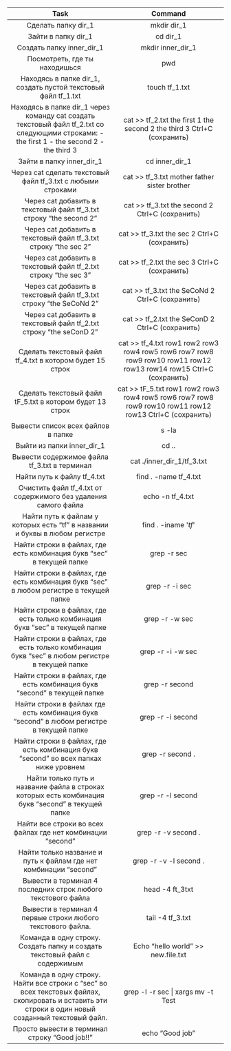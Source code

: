 |                                                                        Task                                                                        |                                                               Command                                                               |
|:--------------------------------------------------------------------------------------------------------------------------------------------------:|:-----------------------------------------------------------------------------------------------------------------------------------:|
| Сделать папку dir_1                                                                                                                                | mkdir dir_1                                                                                                                         |
| Зайти в папку dir_1                                                                                                                                | cd dir_1                                                                                                                            |
| Создать папку inner_dir_1                                                                                                                          | mkdir inner_dir_1                                                                                                                   |
| Посмотреть, где ты находишься                                                                                                                      | pwd                                                                                                                                 |
| Находясь в папке dir_1, создать пустой текстовый файл tf_1.txt                                                                                     | touch tf_1.txt                                                                                                                      |
| Находясь в папке dir_1 через команду cat создать текстовый файл tf_2.txt со следующими строками: - the first 1 - the second 2 - the third 3        | cat >> tf_2.txt  the first 1  the second 2  the third 3  Ctrl+C (сохранить)                                                         |
| Зайти в папку inner_dir_1                                                                                                                          | cd inner_dir_1                                                                                                                      |
| Через cat сделать текстовый файл tf_3.txt  c любыми строками                                                                                       | cat >> tf_3.txt mother father sister brother                                                                                        |
| Через cat добавить в текстовый файл tf_3.txt строку “the second 2”                                                                                 | cat >> tf_3.txt the second 2 Ctrl+C (сохранить)                                                                                     |
| Через cat добавить в текстовый файл tf_3.txt строку “the sec 2”                                                                                    | cat >> tf_3.txt the sec 2 Ctrl+C (сохранить)                                                                                        |
| Через cat добавить в текстовый файл tf_2.txt строку “the sec 3”                                                                                    | cat >> tf_2.txt the sec 3 Ctrl+C (сохранить)                                                                                        |
| Через cat добавить в текстовый файл tf_3.txt строку “the SeCoNd 2”                                                                                 | cat >> tf_3.txt the SeCoNd 2 Ctrl+C (сохранить)                                                                                     |
| Через cat добавить в текстовый файл tf_2.txt строку “the seConD 2”                                                                                 | cat >> tf_2.txt the SeConD 2 Ctrl+C (сохранить)                                                                                     |
| Сделать текстовый файл tf_4.txt в котором будет 15 строк                                                                                           | cat >> tf_4.txt  row1  row2  row3  row4  row5  row6  row7  row8  row9  row10  row11  row12  row13  row14  row15  Ctrl+C (сохранить) |
| Сделать текстовый файл tF_5.txt в котором будет 13 строк                                                                                           | cat >> tF_5.txt  row1  row2  row3  row4  row5  row6  row7  row8  row9  row10  row11  row12  row13  Ctrl+C (сохранить)               |
| Вывести список всех файлов в папке                                                                                                                 | s -la                                                                                                                               |
| Выйти из папки inner_dir_1                                                                                                                         | cd ..                                                                                                                               |
| Вывести содержимое файла tf_3.txt в терминал                                                                                                       | cat ./inner_dir_1/tf_3.txt                                                                                                          |
| Найти путь к файлу tf_4.txt                                                                                                                        | find . -name tf_4.txt                                                                                                               |
| Очистить файл tf_4.txt от содержимого без удаления самого файла                                                                                    | echo -n tf_4.txt                                                                                                                    |
| Найти путь к файлам у которых есть  “tf” в названии и буквы в любом регистре                                                                       | find . -iname '*tf*'                                                                                                                |
| Найти строки в файлах, где есть комбинация букв “sec” в текущей папке                                                                              | grep -r sec                                                                                                                         |
| Найти строки в файлах, где есть комбинация букв “sec” в любом регистре в текущей папке                                                             | grep -r -i sec                                                                                                                      |
| Найти строки в файлах, где есть только комбинация букв “sec” в текущей папке                                                                       | grep -r -w sec                                                                                                                      |
| Найти строки в файлах, где есть только комбинация букв “sec” в любом регистре в текущей папке                                                      | grep -r -i -w sec                                                                                                                   |
| Найти строки в файлах, где есть комбинация букв “second” в текущей папке                                                                           | grep -r second                                                                                                                      |
| Найти строки в файлах где есть комбинация букв “second” в любом регистре в текущей папке                                                           | grep -r -i second                                                                                                                   |
| Найти строки в файлах, где есть комбинация букв “second” во всех папках ниже уровнем                                                               | grep -r second .                                                                                                                    |
| Найти только путь и название файла в строках которых есть комбинация букв “second” в текущей папке                                                 | grep -r -l second                                                                                                                   |
| Найти все строки во всех файлах где нет комбинации “second”                                                                                        | grep -r -v second .                                                                                                                 |
| Найти только название и путь к файлам где нет комбинации “second”                                                                                  | grep -r -v -l second .                                                                                                              |
| Вывести в терминал 4 последних строк любого текстового файла                                                                                       | head -4 ft_3txt                                                                                                                     |
| Вывести в терминал 4 первые строки любого текстового файла.                                                                                        | tail -4 tf_3.txt                                                                                                                    |
| Команда в одну строку. Создать папку и создать текстовый файл с содержимым                                                                         | Echo “hello world” >> new.file.txt                                                                                                  |
| Команда в одну строку. Найти все строки c “sec” во всех текстовых файлах, скопировать и вставить эти строки в один новый созданный текстовый файл. | grep -l -r sec \| xargs mv -t Test                                                                                                  |
| Просто вывести в терминал строку “Good job!!”                                                                                                      | echo “Good job”                                                                                                                     |
